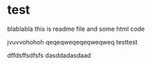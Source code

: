 # test
blablabla
this is readme file and some html code


jvuvvohohoh
qeqeqweqeqeqweqweq
testtest

dffdsffsdfsfs
dasddadasdaad

